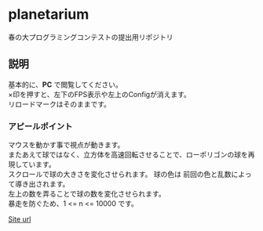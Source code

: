 # planetarium
春の大プログラミングコンテストの提出用リポジトリ  

## 説明

基本的に、**PC** で閲覧してください。  
×印を押すと、左下のFPS表示や左上のConfigが消えます。  
リロードマークはそのままです。  

### アピールポイント
マウスを動かす事で視点が動きます。  
またあえて球ではなく、立方体を高速回転させることで、ローポリゴンの球を再現しています。  
スクロールで球の大きさを変化させられます。 球の色は 前回の色と乱数によって導き出されます。  
左上の数を弄ることで球の数を変化させられます。  
暴走を防ぐため、1 <= n <= 10000 です。  

[Site url](https://edamame-x.github.io/planetarium/)

